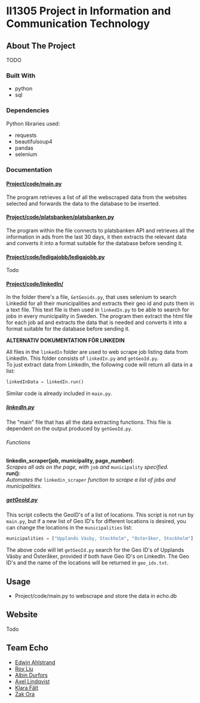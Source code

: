 # II1305 Project in Information and Communication Technology


## About The Project
<!-- Bakgrund -->
TODO

### Built With
- python
- sql

### Dependencies
Python libraries used:
- requests
- beautifulsoup4
- pandas
- selenium

### Documentation
#### [Project/code/main.py](https://github.com/DiaHassan/II1305-Team-Echo/blob/main/Project/code/main.py)
The program retrieves a list of all the webscraped data from the websites selected and forwards the data to the database to be inserted.

#### [Project/code/platsbanken/platsbanken.py](https://github.com/DiaHassan/II1305-Team-Echo/blob/main/Project/code/platsbanken/platsbanken.py)
The program within the file connects to platsbanken API and retrieves all the information in ads from the last 30 days, it then extracts the relevant data and converts it into a format suitable for the database before sending it.

#### [Project/code/ledigajobb/ledigajobb.py](https://github.com/DiaHassan/II1305-Team-Echo/blob/main/Project/code/ledigajobb/ledigajobb.py)
Todo
<!-- Info here -->

#### [Project/code/linkedIn/](https://github.com/DiaHassan/II1305-Team-Echo/blob/main/Project/code/linkedIn)  
In the folder there's a file, ```GetGeoids.py```, that uses selenium to search Linkedid for all their municipalities and extracts their geo id and puts them in a text file.
This text file is then used in ```linkedIn.py``` to be able to search for jobs in every municipality in Sweden. The program then extract the html file for each job ad and extracts the data that is needed and converts it into a format suitable for the database before sending it.  

**ALTERNATIV DOKUMENTATION FÖR LINKEDIN**

All files in the ```linkedIn``` folder are used to web scrape job listing data from LinkedIn. This folder consists of ```linkedIn.py``` and ```getGeoId.py```.  
To just extract data from LinkedIn, the following code will return all data in a list:
```python
linkedInData = linkedIn.run()
```  
Similar code is already included in ```main.py```.
##### [linkedIn.py](https://github.com/DiaHassan/II1305-Team-Echo/blob/main/Project/code/linkedIn/linkedIn.py)
The "main" file that has all the data extracting functions. This file is dependent on the output produced by ```getGeoId.py```.
###### Functions
**linkedin_scraper(job, municipality, page_number)**:  
*Scrapes all ads on the page, with* ```job``` *and* ```municipality``` *specified.*  
**run()**:  
*Automates the* ```linkedin_scraper``` *function to scrape a list of jobs and municipalities.*  
##### [getGeoId.py](https://github.com/DiaHassan/II1305-Team-Echo/blob/main/Project/code/linkedIn/getGeoId.py)
This script collects the GeoID's of a list of locations. This script is not run by ```main.py```, but if a new list of Geo ID's for different locations is desired, you can change the locations in the ```municipalities``` list:  
```python
municipalities = ["Upplands Väsby, Stockholm", "Österåker, Stockholm"]
```
The above code will let ```getGeoId.py``` search for the Geo ID's of Upplands Väsby and Österåker, provided if both have Geo ID's on LinkedIn. The Geo ID's and the name of the locations will be returned in ```geo_ids.txt```.




## Usage
- Project/code/main.py to webscrape and store the data in echo.db 


## Website
Todo
<!-- Länk till expo -->


## Team Echo
 - [Edwin Ahlstrand](https://github.com/EdwinAhl)
 - [Roy Liu](https://github.com/ruisnake)
 - [Albin Durfors](https://github.com/DrakenDurfors)
 - [Axel Lindqvist](https://github.com/ProgrammingCookies)
 - [Klara Fält](https://github.com/kflt)
 - [Zak Ora](https://github.com/ZakOra1)
<!--[Ditt namn här](länk till din Github-profil)-->
